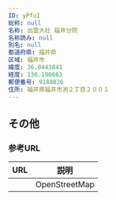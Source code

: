 ```yaml
---
ID: yPfoI
総称: null
名称: 出雲大社 福井分院
名称読み: null
別名: null
都道府県: 福井県
区域: 福井市
緯度: 36.0443841
経度: 136.190663
郵便番号: 9188026
住所: 福井県福井市渕２丁目２００１
---
```


## その他

### 参考URL

| URL | 説明          |
| --- | ------------- |
|     | OpenStreetMap |
